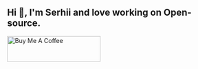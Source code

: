 Hi 👋, I'm Serhii and love working on Open-source.
----
<a href="https://www.buymeacoffee.com/serhiicho" target="_blank"><img src="https://cdn.buymeacoffee.com/buttons/v2/default-yellow.png" alt="Buy Me A Coffee" style="height: 60px !important;width: 217px !important;" ></a>
